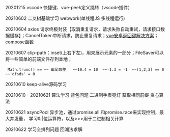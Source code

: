 20201215 vscode 快捷键、vue-peek定义跳转（vscode插件）

20210602 二叉树基础学习 webwork(单线程JS 多线程运行)

20210604 axios 请求终极封装【取消重复请求，请求失败自动重试，请求接口数据缓存】；CancelToken中断请求，防止重复请求；[vue安卓返回键解决方案](https://blog.csdn.net/baisu3727/article/details/101608832)；
compose函数

20210607 clip-path：inset(上右下左)，用来展示元素的一部分；FileSaver可以将一些简单的前端文件存到本地；
```
 Math.trunc() == ~~ 截尾取整   ~~10.4 = 10  ~~-1.3 = -1  ~~[1,2,3] == 0  ~~'dfsds' = 0
```

20210610 keep-alive源码学习

20210610 - 20210621  算法学习 背包问题 二进制手表亮灯 获取相同前缀 贪心算法

20210621 asyncPool 异步池，通过promise.all 和promise.race来实现控制，最大并发量， 学习& |位运算符，以及>>>用于二进制相关计算

20210622 学习全排列问题 回溯法求解